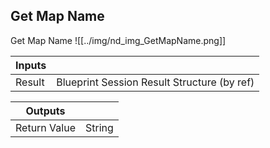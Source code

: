 ## Get Map Name
Get Map Name
![[../img/nd_img_GetMapName.png]]

|Inputs||
|--|--|
| Result | Blueprint Session Result Structure (by ref) |

|Outputs||
|--|--|
| Return Value | String |
